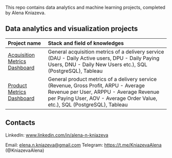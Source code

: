 This repo contains data analytics and machine learning projects, completed by Alena Kniazeva.

## Data analytics and visualization projects

| Project name          | Stack and field of knowledges    |
| :---                          | :---          |
| [Acquisition Metrics Dashboard](https://github.com/ElenaNKn/data_projects/blob/master/product_analytics_acquisition/description.md)  | General acquisition metrics of a delivery service (DAU - Daily Active users, DPU - Daily Paying Users, DNU - Daily New Users etc.), SQL (PostgreSQL), Tableau      |
| [Product Metrics Dashboard](https://github.com/ElenaNKn/data_projects/blob/master/product_analytics_product_metrics/description.md)  | General product metrics of a delivery service (Revenue, Gross Profit, ARPU - Average Revenue per User, ARPPU - Average Revenue per Paying User, AOV - Average Order Value, etc.), SQL (PostgreSQL), Tableau     |

## Contacts

LinkedIn: www.linkedin.com/in/alena-n-kniazeva 

Email: elena.n.kniazeva@gmail.com       Telegram: https://t.me/KniazevaAlena  (@KniazevaAlena)